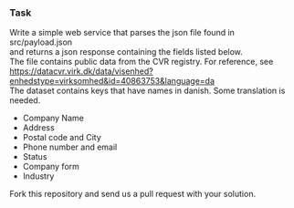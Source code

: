 ### Task 

Write a simple web service that parses the json file found in src/payload.json  
and returns a json response containing the fields listed below.  
The file contains public data from the CVR registry. For reference, see https://datacvr.virk.dk/data/visenhed?enhedstype=virksomhed&id=40863753&language=da  
The dataset contains keys that have names in danish. Some translation is needed.  


* Company Name
* Address 
* Postal code and City
* Phone number and email
* Status 
* Company form
* Industry 

Fork this repository and send us a pull request with your solution. 
